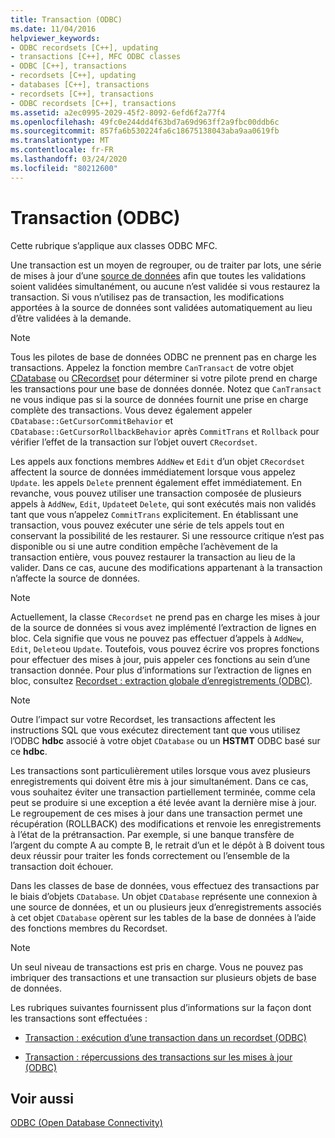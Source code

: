 ```yaml
---
title: Transaction (ODBC)
ms.date: 11/04/2016
helpviewer_keywords:
- ODBC recordsets [C++], updating
- transactions [C++], MFC ODBC classes
- ODBC [C++], transactions
- recordsets [C++], updating
- databases [C++], transactions
- recordsets [C++], transactions
- ODBC recordsets [C++], transactions
ms.assetid: a2ec0995-2029-45f2-8092-6efd6f2a77f4
ms.openlocfilehash: 49fc0e244dd4f63bd7a69d963ff2a9fbc00ddb6c
ms.sourcegitcommit: 857fa6b530224fa6c18675138043aba9aa0619fb
ms.translationtype: MT
ms.contentlocale: fr-FR
ms.lasthandoff: 03/24/2020
ms.locfileid: "80212600"
---
```

# <a name="transaction-odbc"></a>Transaction (ODBC)

Cette rubrique s’applique aux classes ODBC MFC.

Une transaction est un moyen de regrouper, ou de traiter par lots, une série de mises à jour d’une [source de données](../../data/odbc/data-source-odbc.md) afin que toutes les validations soient validées simultanément, ou aucune n’est validée si vous restaurez la transaction. Si vous n’utilisez pas de transaction, les modifications apportées à la source de données sont validées automatiquement au lieu d’être validées à la demande.

> [!NOTE]
>  Tous les pilotes de base de données ODBC ne prennent pas en charge les transactions. Appelez la fonction membre `CanTransact` de votre objet [CDatabase](../../mfc/reference/cdatabase-class.md) ou [CRecordset](../../mfc/reference/crecordset-class.md) pour déterminer si votre pilote prend en charge les transactions pour une base de données donnée. Notez que `CanTransact` ne vous indique pas si la source de données fournit une prise en charge complète des transactions. Vous devez également appeler `CDatabase::GetCursorCommitBehavior` et `CDatabase::GetCursorRollbackBehavior` après `CommitTrans` et `Rollback` pour vérifier l’effet de la transaction sur l’objet ouvert `CRecordset`.

Les appels aux fonctions membres `AddNew` et `Edit` d’un objet `CRecordset` affectent la source de données immédiatement lorsque vous appelez `Update`. les appels `Delete` prennent également effet immédiatement. En revanche, vous pouvez utiliser une transaction composée de plusieurs appels à `AddNew`, `Edit`, `Update`et `Delete`, qui sont exécutés mais non validés tant que vous n’appelez `CommitTrans` explicitement. En établissant une transaction, vous pouvez exécuter une série de tels appels tout en conservant la possibilité de les restaurer. Si une ressource critique n’est pas disponible ou si une autre condition empêche l’achèvement de la transaction entière, vous pouvez restaurer la transaction au lieu de la valider. Dans ce cas, aucune des modifications appartenant à la transaction n’affecte la source de données.

> [!NOTE]
>  Actuellement, la classe `CRecordset` ne prend pas en charge les mises à jour de la source de données si vous avez implémenté l’extraction de lignes en bloc. Cela signifie que vous ne pouvez pas effectuer d’appels à `AddNew`, `Edit`, `Delete`ou `Update`. Toutefois, vous pouvez écrire vos propres fonctions pour effectuer des mises à jour, puis appeler ces fonctions au sein d’une transaction donnée. Pour plus d’informations sur l’extraction de lignes en bloc, consultez [Recordset : extraction globale d’enregistrements (ODBC)](../../data/odbc/recordset-fetching-records-in-bulk-odbc.md).

> [!NOTE]
>  Outre l’impact sur votre Recordset, les transactions affectent les instructions SQL que vous exécutez directement tant que vous utilisez l’ODBC **hdbc** associé à votre objet `CDatabase` ou un **HSTMT** ODBC basé sur ce **hdbc**.

Les transactions sont particulièrement utiles lorsque vous avez plusieurs enregistrements qui doivent être mis à jour simultanément. Dans ce cas, vous souhaitez éviter une transaction partiellement terminée, comme cela peut se produire si une exception a été levée avant la dernière mise à jour. Le regroupement de ces mises à jour dans une transaction permet une récupération (ROLLBACK) des modifications et renvoie les enregistrements à l’état de la prétransaction. Par exemple, si une banque transfère de l’argent du compte A au compte B, le retrait d’un et le dépôt à B doivent tous deux réussir pour traiter les fonds correctement ou l’ensemble de la transaction doit échouer.

Dans les classes de base de données, vous effectuez des transactions par le biais d’objets `CDatabase`. Un objet `CDatabase` représente une connexion à une source de données, et un ou plusieurs jeux d’enregistrements associés à cet objet `CDatabase` opèrent sur les tables de la base de données à l’aide des fonctions membres du Recordset.

> [!NOTE]
>  Un seul niveau de transactions est pris en charge. Vous ne pouvez pas imbriquer des transactions et une transaction sur plusieurs objets de base de données.

Les rubriques suivantes fournissent plus d’informations sur la façon dont les transactions sont effectuées :

- [Transaction : exécution d’une transaction dans un recordset (ODBC)](../../data/odbc/transaction-performing-a-transaction-in-a-recordset-odbc.md)

- [Transaction : répercussions des transactions sur les mises à jour (ODBC)](../../data/odbc/transaction-how-transactions-affect-updates-odbc.md)

## <a name="see-also"></a>Voir aussi

[ODBC (Open Database Connectivity)](../../data/odbc/open-database-connectivity-odbc.md)
